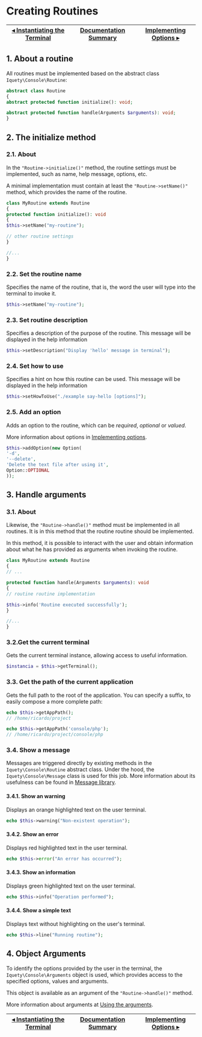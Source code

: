 # Creating Routines

[◂ Instantiating the Terminal](03-instantiating-the-terminal.md) | [Documentation Summary](index.md) | [Implementing Options ▸](05-implementing-options.md)
-- | -- | --

## 1. About a routine

All routines must be implemented based on the abstract class `Iquety\Console\Routine`:

```php
abstract class Routine
{
abstract protected function initialize(): void;

abstract protected function handle(Arguments $arguments): void;
}
```

## 2. The initialize method

### 2.1. About

In the `"Routine->initialize()"` method, the routine settings must be implemented, such as name, help message, options, etc.

A minimal implementation must contain at least the `"Routine->setName()"` method, which provides the name of the routine.

```php
class MyRoutine extends Routine
{
protected function initialize(): void
{
$this->setName("my-routine");

// other routine settings
}

//...
}
```

### 2.2. Set the routine name

Specifies the name of the routine, that is, the word the user will type into the terminal to invoke it.

```php
$this->setName("my-routine");
```

### 2.3. Set routine description

Specifies a description of the purpose of the routine.
This message will be displayed in the help information

```php
$this->setDescription("Display 'hello' message in terminal");
```

### 2.4. Set how to use

Specifies a hint on how this routine can be used.
This message will be displayed in the help information

```php
$this->setHowToUse("./example say-hello [options]");
```

### 2.5. Add an option

Adds an option to the routine, which can be *required*, *optional* or *valued*.

More information about options in [Implementing options](05-implementing-options.md).

```php
$this->addOption(new Option(
'-d',
'--delete',
'Delete the text file after using it',
Option::OPTIONAL
));
```

## 3. Handle arguments

### 3.1. About

Likewise, the `"Routine->handle()"` method must be implemented in all routines. It is in this method that the routine routine should be implemented.

In this method, it is possible to interact with the user and obtain information about what he has provided as arguments when invoking the routine.

```php
class MyRoutine extends Routine
{
// ...

protected function handle(Arguments $arguments): void
{
// routine routine implementation

$this->info('Routine executed successfully');
}

//...
}
```

### 3.2.Get the current terminal

Gets the current terminal instance, allowing access to useful information.

```php
$instancia = $this->getTerminal();
```

### 3.3. Get the path of the current application

Gets the full path to the root of the application. You can specify a suffix, to easily compose a more complete path:

```php
echo $this->getAppPath();
// /home/ricardo/project

echo $this->getAppPath('console/php');
// /home/ricardo/project/console/php
```

### 3.4. Show a message

Messages are triggered directly by existing methods in the `Iquety\Console\Routine` abstract class.
Under the hood, the `Iquety\Console\Message` class is used for this job.
More information about its usefulness can be found in [Message library](08-message-library.md).

#### 3.4.1. Show an warning

Displays an orange highlighted text on the user terminal.

```php
echo $this->warning("Non-existent operation");
```

#### 3.4.2. Show an error

Displays red highlighted text in the user terminal.

```php
echo $this->error("An error has occurred");
```

#### 3.4.3. Show an information

Displays green highlighted text on the user terminal.

```php
echo $this->info("Operation performed");
```

#### 3.4.4. Show a simple text

Displays text without highlighting on the user's terminal.

```php
echo $this->line("Running routine");
```

## 4. Object Arguments

To identify the options provided by the user in the terminal, the `Iquety\Console\Arguments` object is used, which provides access to the specified options, values and arguments.

This object is available as an argument of the `"Routine->handle()"` method.

More information about arguments at [Using the arguments](06-using-the-arguments.md).

[◂ Instantiating the Terminal](03-instantiating-the-terminal.md) | [Documentation Summary](index.md) | [Implementing Options ▸](05-implementing-options.md)
-- | -- | --
